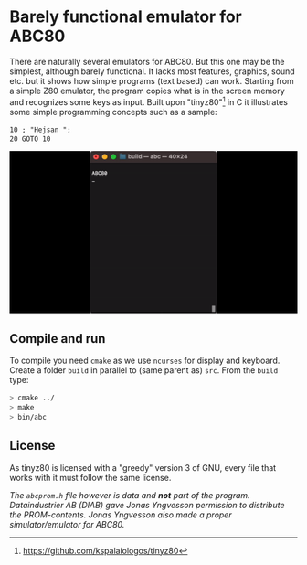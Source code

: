 # Barely functional emulator for ABC80

There are naturally several emulators for ABC80. But this one
may be the simplest, although barely functional.
It lacks most features, graphics, sound etc. but it shows how
simple programs (text based) can work. Starting from a simple
Z80 emulator, the program copies what is in the screen memory
and recognizes some keys as input.
Built upon "tinyz80"[^tiny] in C it illustrates some simple
programming concepts such as a sample:

[^tiny]: https://github.com/kspalaiologos/tinyz80

```basic
10 ; "Hejsan ";
20 GOTO 10
```

![Running the emu.](../assets/images/abc80emu.gif)


## Compile and run

To compile you need `cmake` as we use `ncurses` for display and keyboard.
Create a folder `build` in parallel to (same parent as) `src`. From the
`build` type:

```sh
> cmake ../
> make
> bin/abc
```


## License

As tinyz80 is licensed with a "greedy" version 3 of GNU, every
file that works with it must follow the same license.

*The `abcprom.h` file however is data and __not__ part of the program.
Dataindustrier AB (DIAB) gave Jonas Yngvesson permission to distribute
the PROM-contents. Jonas Yngvesson also made a proper simulator/emulator
for ABC80.*
